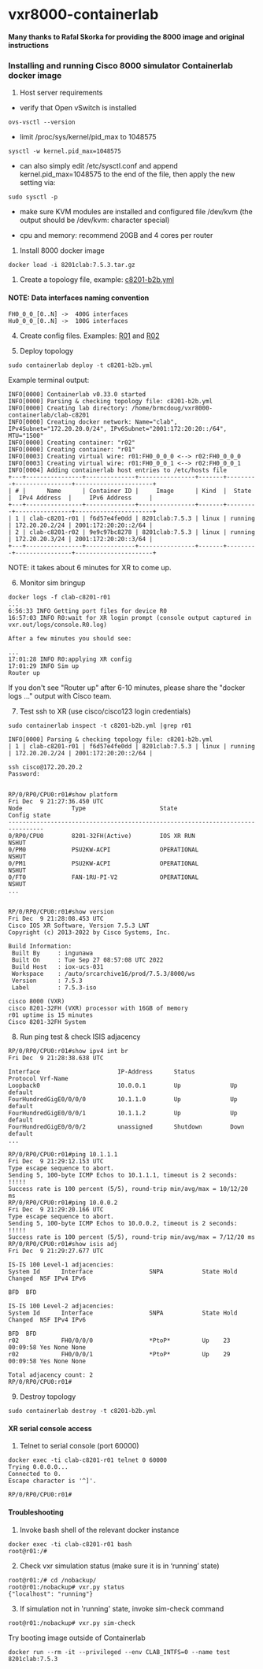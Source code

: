 # vxr8000-containerlab
#### Many thanks to Rafal Skorka for providing the 8000 image and original instructions

### Installing and running Cisco 8000 simulator Containerlab docker image

1. Host server requirements

- verify that Open vSwitch is installed
```
ovs-vsctl --version
```
- limit /proc/sys/kernel/pid_max to 1048575
```
sysctl -w kernel.pid_max=1048575
```
- can also simply edit /etc/sysctl.conf and append kernel.pid_max=1048575 to the end of the file, then apply the new setting via:
```
sudo sysctl -p
```
- make sure KVM modules are installed and configured
  file /dev/kvm (the output should be /dev/kvm: character special)

- cpu and memory: recommend 20GB and 4 cores per router

1. Install 8000 docker image
```
docker load -i 8201clab:7.5.3.tar.gz
```
1. Create a topology file, example: [c8201-b2b.yml](c8201-b2b.yml)


#### NOTE: Data interfaces naming convention 
```
FH0_0_0_[0..N] ->  400G interfaces
Hu0_0_0_[0..N] ->  100G interfaces
```
4. Create config files. Examples: [R01](r01.cfg) and [R02](r02.cfg)

5. Deploy topology
```
sudo containerlab deploy -t c8201-b2b.yml
```
Example terminal output:
```
INFO[0000] Containerlab v0.33.0 started                 
INFO[0000] Parsing & checking topology file: c8201-b2b.yml 
INFO[0000] Creating lab directory: /home/brmcdoug/vxr8000-containerlab/clab-c8201 
INFO[0000] Creating docker network: Name="clab", IPv4Subnet="172.20.20.0/24", IPv6Subnet="2001:172:20:20::/64", MTU="1500" 
INFO[0000] Creating container: "r02"                    
INFO[0000] Creating container: "r01"                    
INFO[0003] Creating virtual wire: r01:FH0_0_0_0 <--> r02:FH0_0_0_0 
INFO[0003] Creating virtual wire: r01:FH0_0_0_1 <--> r02:FH0_0_0_1 
INFO[0004] Adding containerlab host entries to /etc/hosts file 
+---+----------------+--------------+----------------+-------+---------+----------------+----------------------+
| # |      Name      | Container ID |     Image      | Kind  |  State  |  IPv4 Address  |     IPv6 Address     |
+---+----------------+--------------+----------------+-------+---------+----------------+----------------------+
| 1 | clab-c8201-r01 | f6d57e4fe0dd | 8201clab:7.5.3 | linux | running | 172.20.20.2/24 | 2001:172:20:20::2/64 |
| 2 | clab-c8201-r02 | 9e9c97bc8278 | 8201clab:7.5.3 | linux | running | 172.20.20.3/24 | 2001:172:20:20::3/64 |
+---+----------------+--------------+----------------+-------+---------+----------------+----------------------+
```
NOTE: it takes about 6 minutes for XR to come up.


6. Monitor sim bringup
```
docker logs -f clab-c8201-r01
...
6:56:33 INFO Getting port files for device R0
16:57:03 INFO R0:wait for XR login prompt (console output captured in vxr.out/logs/console.R0.log)

After a few minutes you should see:

...
17:01:28 INFO R0:applying XR config
17:01:29 INFO Sim up
Router up
```
If you don't see "Router up" after 6-10 minutes, please share the "docker logs ..." output with Cisco team.


7. Test ssh to XR (use cisco/cisco123 login credentials)
```
sudo containerlab inspect -t c8201-b2b.yml |grep r01

INFO[0000] Parsing & checking topology file: c8201-b2b.yml 
| 1 | clab-c8201-r01 | f6d57e4fe0dd | 8201clab:7.5.3 | linux | running | 172.20.20.2/24 | 2001:172:20:20::2/64 |

ssh cisco@172.20.20.2
Password:


RP/0/RP0/CPU0:r01#show platform 
Fri Dec  9 21:27:36.450 UTC
Node              Type                     State                    Config state
--------------------------------------------------------------------------------
0/RP0/CPU0        8201-32FH(Active)        IOS XR RUN               NSHUT
0/PM0             PSU2KW-ACPI              OPERATIONAL              NSHUT
0/PM1             PSU2KW-ACPI              OPERATIONAL              NSHUT
0/FT0             FAN-1RU-PI-V2            OPERATIONAL              NSHUT
...


RP/0/RP0/CPU0:r01#show version
Fri Dec  9 21:28:08.453 UTC
Cisco IOS XR Software, Version 7.5.3 LNT
Copyright (c) 2013-2022 by Cisco Systems, Inc.

Build Information:
 Built By     : ingunawa
 Built On     : Tue Sep 27 08:57:08 UTC 2022
 Build Host   : iox-ucs-031
 Workspace    : /auto/srcarchive16/prod/7.5.3/8000/ws
 Version      : 7.5.3
 Label        : 7.5.3-iso

cisco 8000 (VXR)
cisco 8201-32FH (VXR) processor with 16GB of memory
r01 uptime is 15 minutes
Cisco 8201-32FH System
```

8. Run ping test & check ISIS adjacency
```
RP/0/RP0/CPU0:r01#show ipv4 int br
Fri Dec  9 21:28:38.638 UTC

Interface                      IP-Address      Status          Protocol Vrf-Name
Loopback0                      10.0.0.1        Up              Up       default 
FourHundredGigE0/0/0/0         10.1.1.0        Up              Up       default 
FourHundredGigE0/0/0/1         10.1.1.2        Up              Up       default 
FourHundredGigE0/0/0/2         unassigned      Shutdown        Down     default 
...

RP/0/RP0/CPU0:r01#ping 10.1.1.1 
Fri Dec  9 21:29:12.153 UTC
Type escape sequence to abort.
Sending 5, 100-byte ICMP Echos to 10.1.1.1, timeout is 2 seconds:
!!!!!
Success rate is 100 percent (5/5), round-trip min/avg/max = 10/12/20 ms
RP/0/RP0/CPU0:r01#ping 10.0.0.2
Fri Dec  9 21:29:20.166 UTC
Type escape sequence to abort.
Sending 5, 100-byte ICMP Echos to 10.0.0.2, timeout is 2 seconds:
!!!!!
Success rate is 100 percent (5/5), round-trip min/avg/max = 7/12/20 ms
RP/0/RP0/CPU0:r01#show isis adj
Fri Dec  9 21:29:27.677 UTC

IS-IS 100 Level-1 adjacencies:
System Id      Interface                SNPA           State Hold Changed  NSF IPv4 IPv6
                                                                               BFD  BFD 

IS-IS 100 Level-2 adjacencies:
System Id      Interface                SNPA           State Hold Changed  NSF IPv4 IPv6
                                                                               BFD  BFD 
r02            FH0/0/0/0                *PtoP*         Up    23   00:09:58 Yes None None
r02            FH0/0/0/1                *PtoP*         Up    29   00:09:58 Yes None None

Total adjacency count: 2
RP/0/RP0/CPU0:r01#
```

9. Destroy topology
```
sudo containerlab destroy -t c8201-b2b.yml 
```

#### XR serial console access

1. Telnet to serial console (port 60000)
```
docker exec -ti clab-c8201-r01 telnet 0 60000
Trying 0.0.0.0...
Connected to 0.
Escape character is '^]'.

RP/0/RP0/CPU0:r01#
```

#### Troubleshooting

1. Invoke bash shell of the relevant docker instance
```
docker exec -ti clab-c8201-r01 bash
root@r01:/#
```
2. Check vxr simulation status (make sure it is in ‘running’ state)
```
root@r01:/# cd /nobackup/
root@r01:/nobackup# vxr.py status
{"localhost": "running"}
```

3. If simulation not in 'running' state, invoke sim-check command
```
root@r01:/nobackup# vxr.py sim-check
```
Try booting image outside of Containerlab
```
docker run --rm -it --privileged --env CLAB_INTFS=0 --name test 8201clab:7.5.3
```